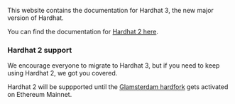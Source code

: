 This website contains the documentation for Hardhat 3, the new major version of Hardhat.

You can find the documentation for [Hardhat 2 here](https://v2.hardhat.org).

### Hardhat 2 support

We encourage everyone to migrate to Hardhat 3, but if you need to keep using Hardhat 2, we got you covered.

Hardhat 2 will be suppported until the [Glamsterdam hardfork](https://forkcast.org/upgrade/glamsterdam) gets activated on Ethereum Mainnet.
